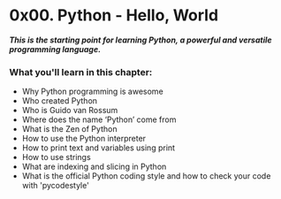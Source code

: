 # 0x00. Python - Hello, World
***This is the starting point for learning Python, a powerful and versatile programming language.***

### What you'll learn in this chapter:
- Why Python programming is awesome
- Who created Python
- Who is Guido van Rossum
- Where does the name ‘Python’ come from
- What is the Zen of Python
- How to use the Python interpreter
- How to print text and variables using print
- How to use strings
- What are indexing and slicing in Python
- What is the official Python coding style and how to check your code with 'pycodestyle'
